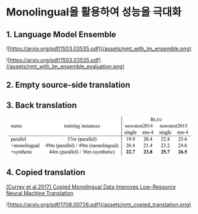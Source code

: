 # Monolingual을 활용하여 성능을 극대화

## 1. Language Model Ensemble

![https://arxiv.org/pdf/1503.03535.pdf](/assets/nmt_with_lm_ensemble.png)

![https://arxiv.org/pdf/1503.03535.pdf](/assets/nmt_with_lm_ensemble_evaluation.png)

## 2. Empty source-side translation

## 3. Back translation

![](/assets/nmt_back_translation.png)

## 4. Copied translation

[\[Currey et al.2017\] Copied Monolingual Data Improves Low-Resource Neural Machine
Translation](https://kheafield.com/papers/edinburgh/copy_paper.pdf)

![https://arxiv.org/pdf/1708.00726.pdf](/assets/nmt_copied_translation.png)

